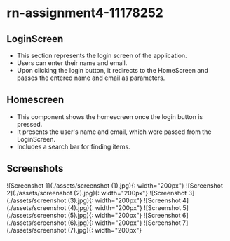 # rn-assignment4-11178252

## LoginScreen

- This section represents the login screen of the application.
- Users can enter their name and email.
- Upon clicking the login button, it redirects to the HomeScreen and passes the entered name and email as parameters.

## Homescreen

- This component shows the homescreen once the login button is pressed.
- It presents the user's name and email, which were passed from the LoginScreen.
- Includes a search bar for finding items.

## Screenshots
![Screenshot 1](./assets/screenshot (1).jpg){: width="200px"}
![Screenshot 2](./assets/screenshot (2).jpg){: width="200px"}
![Screenshot 3](./assets/screenshot (3).jpg){: width="200px"}
![Screenshot 4](./assets/screenshot (4).jpg){: width="200px"}
![Screenshot 5](./assets/screenshot (5).jpg){: width="200px"}
![Screenshot 6](./assets/screenshot (6).jpg){: width="200px"}
![Screenshot 7](./assets/screenshot (7).jpg){: width="200px"}
